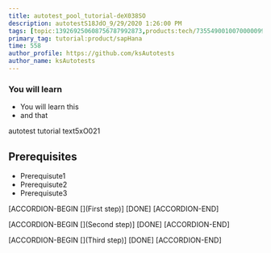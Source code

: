 ```yaml
---
title: autotest_pool_tutorial-deX038SO
description: autotestS18JdO_9/29/2020 1:26:00 PM
tags: [topic:139269250608756787992873,products:tech/73554900100700000996,tutorial:experience/advanced]
primary_tag: tutorial:product/sapHana
time: 558
author_profile: https://github.com/ksAutotests
author_name: ksAutotests
---
```

### You will learn
- You will learn this
- and that

autotest tutorial text5xO021

## Prerequisites
- Prerequisute1
- Prerequisute2
- Prerequisute3

[ACCORDION-BEGIN [](First step)]
[DONE]
[ACCORDION-END]

[ACCORDION-BEGIN [](Second step)]
[DONE]
[ACCORDION-END]

[ACCORDION-BEGIN [](Third step)]
[DONE]
[ACCORDION-END]

